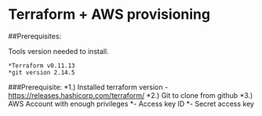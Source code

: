 # Terraform +  AWS provisioning

##Prerequisites:

Tools version needed to install. 
```
*Terraform v0.11.13
*git version 2.14.5 
```
###Prerequisite:
	*1.) Installed terraform version - https://releases.hashicorp.com/terraform/
	*2.) Git to clone from github
	*3.) AWS Account with enough privileges
		*- Access key ID
		*- Secret access key

  


